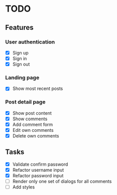 # TODO

## Features

### User authentication

- [x] Sign up
- [x] Sign in
- [x] Sign out

### Landing page

- [x] Show most recent posts

### Post detail page

- [x] Show post content
- [x] Show comments
- [x] Add comment form
- [x] Edit own comments
- [x] Delete own comments

## Tasks

- [x] Validate confirm password
- [x] Refactor username input
- [x] Refactor password input
- [ ] Render only one set of dialogs for all comments
- [ ] Add styles

